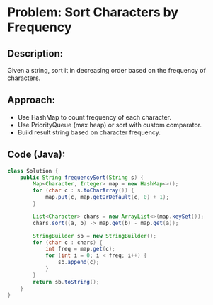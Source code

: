 # Problem: Sort Characters by Frequency

## Description:
Given a string, sort it in decreasing order based on the frequency of characters.

## Approach:
- Use HashMap to count frequency of each character.
- Use PriorityQueue (max heap) or sort with custom comparator.
- Build result string based on character frequency.

## Code (Java):
```java
class Solution {
    public String frequencySort(String s) {
        Map<Character, Integer> map = new HashMap<>();
        for (char c : s.toCharArray()) {
            map.put(c, map.getOrDefault(c, 0) + 1);
        }

        List<Character> chars = new ArrayList<>(map.keySet());
        chars.sort((a, b) -> map.get(b) - map.get(a));

        StringBuilder sb = new StringBuilder();
        for (char c : chars) {
            int freq = map.get(c);
            for (int i = 0; i < freq; i++) {
                sb.append(c);
            }
        }
        return sb.toString();
    }
}
```